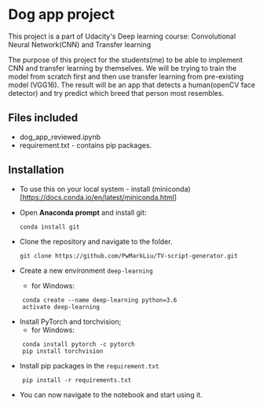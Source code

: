# Dog app project
This project is a part of Udacity's Deep learning course: Convolutional Neural Network(CNN) and Transfer learning

The purpose of this project for the students(me) to be able to implement CNN and transfer learning by themselves. We will be trying to train the model from scratch first and then use transfer learning from pre-existing model (VGG16). The result will be an app that detects a human(openCV face detector) and try predict which breed that person most resembles.


## Files included
* dog_app_reviewed.ipynb
* requirement.txt - contains pip packages. 

## Installation
* To use this on your local system - install (miniconda)[https://docs.conda.io/en/latest/miniconda.html]

* Open **Anaconda prompt** and install git:

  ``` conda install git ```

* Clone the repository and navigate to the folder.

  ``` git clone https://github.com/PwMarkLiu/TV-script-generator.git ```

* Create a new environment `deep-learning`
  - for Windows:
``` 
    conda create --name deep-learning python=3.6
    activate deep-learning 
```

* Install PyTorch and torchvision;
  - for Windows:
```
    conda install pytorch -c pytorch
    pip install torchvision
```

* Install pip packages in the `requirement.txt`
```
    pip install -r requirements.txt
```

* You can now navigate to the notebook and start using it.

